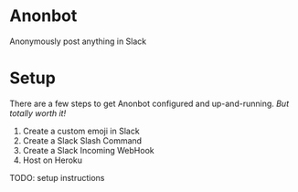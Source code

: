 Anonbot
====================

Anonymously post anything in Slack

# Setup

There are a few steps to get Anonbot configured and up-and-running. *But totally worth it!*

1. Create a custom emoji in Slack
2. Create a Slack Slash Command
3. Create a Slack Incoming WebHook
4. Host on Heroku

TODO: setup instructions
